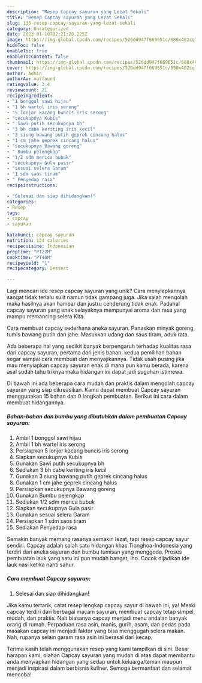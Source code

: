 ```yaml
---
description: "Resep Capcay sayuran yang Lezat Sekali"
title: "Resep Capcay sayuran yang Lezat Sekali"
slug: 135-resep-capcay-sayuran-yang-lezat-sekali
category: Uncategorized
date: 2023-01-10T02:21:28.225Z
image: https://img-global.cpcdn.com/recipes/526dd947f669651c/680x482cq70/capcay-sayuran-foto-resep-utama.jpg
hideToc: false
enableToc: true
enableTocContent: false
thumbnail: https://img-global.cpcdn.com/recipes/526dd947f669651c/680x482cq70/capcay-sayuran-foto-resep-utama.jpg
cover: https://img-global.cpcdn.com/recipes/526dd947f669651c/680x482cq70/capcay-sayuran-foto-resep-utama.jpg
author: Admin
authorAv: notfound
ratingvalue: 3.4
reviewcount: 21
recipeingredient:
- "1 bonggol sawi hijau"
- "1 bh wartel iris serong"
- "5 lonjor kacang buncis iris serong"
- "secukupnya Kubis"
- " Sawi putih secukupnya bh"
- "3 bh cabe keriting iris kecil"
- "3 siung bawang putih geprek cincang halus"
- "1 cm jahe geprek cincang halus"
- "secukupnya Bawang goreng"
- " Bumbu pelengkap"
- "1/2 sdm merica bubuk"
- "secukupnya Gula pasir"
- "sesuai selera Garam"
- "1 sdm saos tiram"
- " Penyedap rasa"
recipeinstructions:

- "Selesai dan siap dihidangkan!"
categories:
- Resep
tags:
- capcay
- sayuran

katakunci: capcay sayuran 
nutrition: 124 calories
recipecuisine: Indonesian
preptime: "PT22M"
cooktime: "PT40M"
recipeyield: "1"
recipecategory: Dessert

---
```





Lagi mencari ide resep capcay sayuran yang unik? Cara menyiapkannya sangat tidak terlalu sulit namun tidak gampang juga. Jika salah mengolah maka hasilnya akan hambar dan justru cenderung tidak enak. Padahal capcay sayuran yang enak selayaknya mempunyai aroma dan rasa yang mampu memancing selera Kita.





Cara membuat capcay sederhana aneka sayuran. Panaskan minyak goreng, tumis bawang putih dan jahe. Masukkan udang dan saus tiram, aduk rata.

Ada beberapa hal yang sedikit banyak berpengaruh terhadap kualitas rasa dari capcay sayuran, pertama dari jenis bahan, kedua pemilihan bahan segar sampai cara membuat dan menyajikannya. Tidak usah pusing jika mau menyiapkan capcay sayuran enak di mana pun kamu berada, karena asal sudah tahu triknya maka hidangan ini dapat jadi suguhan istimewa.






Di bawah ini ada beberapa cara mudah dan praktis dalam mengolah capcay sayuran yang siap dikreasikan. Kamu dapat membuat Capcay sayuran menggunakan 15 bahan dan 0 langkah pembuatan. Berikut ini cara dalam membuat hidangannya.

<!--inarticleads1-->

##### Bahan-bahan dan bumbu yang dibutuhkan dalam pembuatan Capcay sayuran:

1. Ambil 1 bonggol sawi hijau
1. Ambil 1 bh wartel iris serong
1. Persiapkan 5 lonjor kacang buncis iris serong
1. Siapkan secukupnya Kubis
1. Gunakan  Sawi putih secukupnya bh
1. Sediakan 3 bh cabe keriting iris kecil
1. Gunakan 3 siung bawang putih geprek cincang halus
1. Gunakan 1 cm jahe geprek cincang halus
1. Persiapkan secukupnya Bawang goreng
1. Gunakan  Bumbu pelengkap
1. Sediakan 1/2 sdm merica bubuk
1. Siapkan secukupnya Gula pasir
1. Gunakan sesuai selera Garam
1. Persiapkan 1 sdm saos tiram
1. Sediakan  Penyedap rasa


Semakin banyak memang rasanya semakin lezat, tapi resep capcay sayur sendiri. Capcay adalah salah satu hidangan khas Tionghoa-Indonesia yang terdiri dari aneka sayuran dan bumbu tumisan yang menggoda. Proses pembuatan lauk yang satu ini pun mudah banget, lho. Cocok dijadikan ide lauk nasi ketika nanti sahur. 

<!--inarticleads2-->

##### Cara membuat Capcay sayuran:


1. Selesai dan siap dihidangkan!

Jika kamu tertarik, catat resep lengkap capcay sayur di bawah ini, ya! Meski capcay terdiri dari berbagai macam sayuran, membuat capcay tetap simpel, mudah, dan praktis. Nah biasanya capcay menjadi menu andalan banyak orang di rumah. Perpaduan rasa asin, manis, gurih, asam, dan pedas pada masakan capcay ini menjadi faktor yang bisa menggugah selera makan. Nah, rupanya selain garam rasa asin ini berasal dari kecap. 

Terima kasih telah menggunakan resep yang kami tampilkan di sini. Besar harapan kami, olahan Capcay sayuran yang mudah di atas dapat membantu anda menyiapkan hidangan yang sedap untuk keluarga/teman maupun menjadi inspirasi dalam berbisnis kuliner. Semoga bermanfaat dan selamat mencoba!
